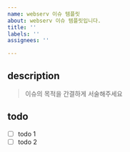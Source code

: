 ```yaml
---
name: webserv 이슈 템플릿
about: webserv 이슈 템플릿입니다.
title: ''
labels: ''
assignees: ''

---
```


## description
> 이슈의 목적을 간결하게 서술해주세요
## todo
- [ ] todo 1
- [ ] todo 2